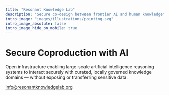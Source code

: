 ```yaml
---
title: "Resonant Knowledge Lab"
description: "Secure co-design between frontier AI and human knowledge"
intro_image: "images/illustrations/pointing.svg"
intro_image_absolute: false
intro_image_hide_on_mobile: true
---
```


# Secure Coproduction with AI

Open infrastructure enabling large-scale artificial intelligence reasoning systems to interact securely with curated, locally governed knowledge domains — without exposing or transferring sensitive data.

[info@resonantknowledgelab.org](mailto:info@resonantknowledgelab.org)

